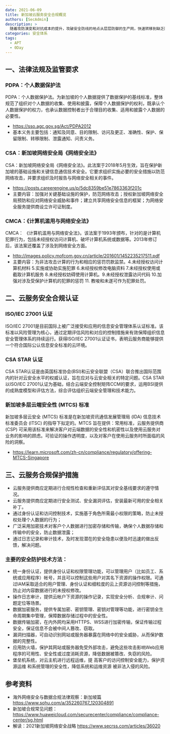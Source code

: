 ```yaml
---
date: 2021-06-09
title: 新加坡云服务安全合规概览
authors: [SecAdmin]
description: >
  随着攻防演变和对抗成本的提升，攻破安全防线的地点从层层防御的生产网，快速转移到缺乏防护的个人终端。近期的多起网络钓鱼事件，逐步展现出社工攻击的威力，必然会成为企业新的防御重心。
categories: 安全体系
tags:
  - APT
  - 0Day
---
```


## 一、法律法规及监管要求

### PDPA：个人数据保护法

PDPA：个人数据保护法。为新加坡的个人数据提供了数据保护的基线标准，整体规范了组织对个人数据的收集、使用和披露，保障个人数据保护的权利，既承认个人数据保护的权力，也承认数据控制者出于合理目的收集、适用和披露个人数据的必要性。
- https://sso.agc.gov.sg/Act/PDPA2012
- 基本义务主要包括：通知及同意、目的限制、访问及更正、准确性、保护、保留限制、转移限制、泄露通知、问责义务。

### CSA：新加坡网络安全局《网络安全法》

CSA：新加坡网络安全局《网络安全法》。此法案于2018年5月生效，旨在保护新加坡的基础设施和关键信息通信技术安全。它要求组织实施必要的安全措施以防范网络攻击，并要求组织及时报告与网络安全相关的事件。
- https://posts.careerengine.us/p/5dc8359be51e7863363f201c
- 主要内容：加强对关键基础设施的保护，防范网络攻击；授权新加坡网络安全局预防和应对网络安全威胁和事件；建立共享网络安全信息的框架；为网络安全服务提供商设立许可证制度。

### CMCA：《计算机滥用与网络安全法》

CMCA： 《计算机滥用与网络安全法》。该法案于1993年颁布，针对的是计算机犯罪行为，包括未经授权访问计算机、破坏计算机系统或数据等。2013年修订后，该法案还覆盖了涉及到网络安全方面。
- http://images.policy.mofcom.gov.cn/article/201601/1452235217511.pdf
- 主要内容：为非法攻击计算的行为和相应的惩罚罚款监禁。4.未经授权访问计算机材料 5.实施或协助实施犯罪 6.未经授权修改电脑资料 7.未经授权使⽤或截取计算机服务  8.未经授权妨碍使⽤计算机。9.未经授权泄露访问代码 10.加强对涉及受保护计算机的犯罪的惩罚 11. 教唆和未遂可作为犯罪处罚。

## 二、云服务安全合规认证

### ISO/IEC 27001 认证

ISO/IEC 27001是目前国际上被广泛接受和应用的信息安全管理体系认证标准。该标准以风险管理为核心，通过定期评估风险和对应的控制措施来有效保障组织信息安全管理体系的持续运行。获得ISO/IEC 27001认证证书，表明云服务商能够提供一个符合国际公认信息安全标准的云环境。

### CSA STAR 认证

CSA STAR认证是由英国标准协会(BSI)和云安全联盟（CSA）联合推出国际范围内的针对云安全水平的权威认证，旨在应对与云安全相关的特定问题。CSA STAR以ISO/IEC 27001认证为基础，结合云端安全控制矩阵CCM的要求，运用BSI提供的成熟度模型和评估方法，综合评估组织云端安全管理和技术能力。

### 新加坡多层云端安全性 (MTCS) 标准

新加坡多层云安全 (MTCS) 标准是在新加坡资讯通信发展管理局 (IDA) 信息技术标准委员会 (ITSC) 的指导下拟定的。MTCS 旨在提供：常用标准，云服务提供商 (CSP) 可采用该标准来解决客户对云端数据的安全性和机密性以及使用云服务对业务的影响的顾虑。可验证的操作透明度，以及对客户在使用云服务时所面临的风险的洞察。
- https://learn.microsoft.com/zh-cn/compliance/regulatory/offering-MTCS-Singapore

## 三、云服务合规保护措施

- 云服务提供商应定期进行合规性检查和重新评估其对安全基线要求的遵守情况。
- 云服务提供商应定期进行安全测试、安全漏洞评估，安装最新可用的安全相关补丁。
- 通过身份认证和访问控制技术，实施基于角色所需最小权限的策略，防止未授权处理个人数据的行为；
- 广泛采用加密技术对客户个人数据进行加密存储和传输，确保个人数据存储和传输中的安全，防⽌数据泄露；
- 通过日志记录和审计技术，及时发现潜在的安全隐患以便及时迅速的做出反馈，解决问题。

### 主要的安全防护技术方法：
- 统一身份认证，提供身份认证和权限管理功能，可以管理用户（比如员工、系统或应用程序）帐号，并且可以控制这些用户对其名下资源的操作权限。可通过IAM采取适合的用户管理、身份认证和细粒度的云上资源访问控制等措施，防止对内容数据进行的未授权修改。
- 操作日志审计，提供云帐户下资源的操作记录，实现安全分析、合规审计、问题定位等场景。
- 数据加密服务，提供专属加密、密钥管理、密钥对管理等功能，进行密钥全生命周期集中管理，保障数据存储过程中的安全性。
- 数据传输加密，在内外网均采用HTTPS、WSS进行加密传输，保证传输过程安全，保证信息不会被中间人篡改、窃取。
- 漏洞扫描器，可自动识别网站或服务器暴露在网络中的安全威胁，从而保护数据的完整性。
- 应用防火墙，保护其网站或服务器免受外部攻击，避免这些攻击影响Web应用程序的可用性、安全性或过度消耗资源，降低数据被篡改、失窃的风险。
- 堡垒机系统，对云主机进行远程运维，提 高客户的访问控制安全能力，保护资源运维 和系统管理的安全性，降低系统和运维资源 被非法入侵的风险。 

## 参考资料

- 海外网络安全与数据合规法律观察：新加坡篇 https://www.sohu.com/a/352260767_120304891
- 新加坡合规常见问题：https://www.huaweicloud.com/securecenter/compliance/compliance-center/sg.html
- 解读：2021新加坡网络安全战略 https://www.secrss.com/articles/36020

